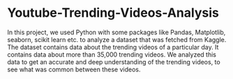 # Youtube-Trending-Videos-Analysis
In this project, we used Python with some packages like Pandas, Matplotlib, seaborn, scikit learn etc. to analyze a dataset that was fetched from Kaggle. The dataset contains data about the trending videos of a particular day. It contains data about more than 35,000 trending videos. We analyzed this data to get an accurate and deep understanding of the trending videos, to see what was common between these videos. 
